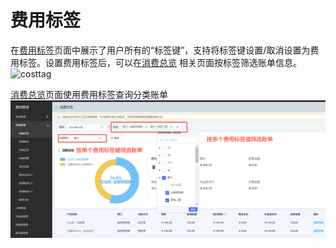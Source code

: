 # 费用标签

在[费用标签](https://tagservice-console.jdcloud.com/cost-tag)页面中展示了用户所有的“标签键”，支持将标签键设置/取消设置为费用标签。设置费用标签后，可以在[消费总览](https://cost.jdcloud.com/cost/consume/consume-overview) 相关页面按标签筛选账单信息。
![costtag](../../../../image/Tag/TagFilter/costtag.png)

[消费总览](https://cost.jdcloud.com/cost/consume/consume-overview)页面使用费用标签查询分类账单
![costoverview](../../../../image/Tag/CostTag/costtag.png)
